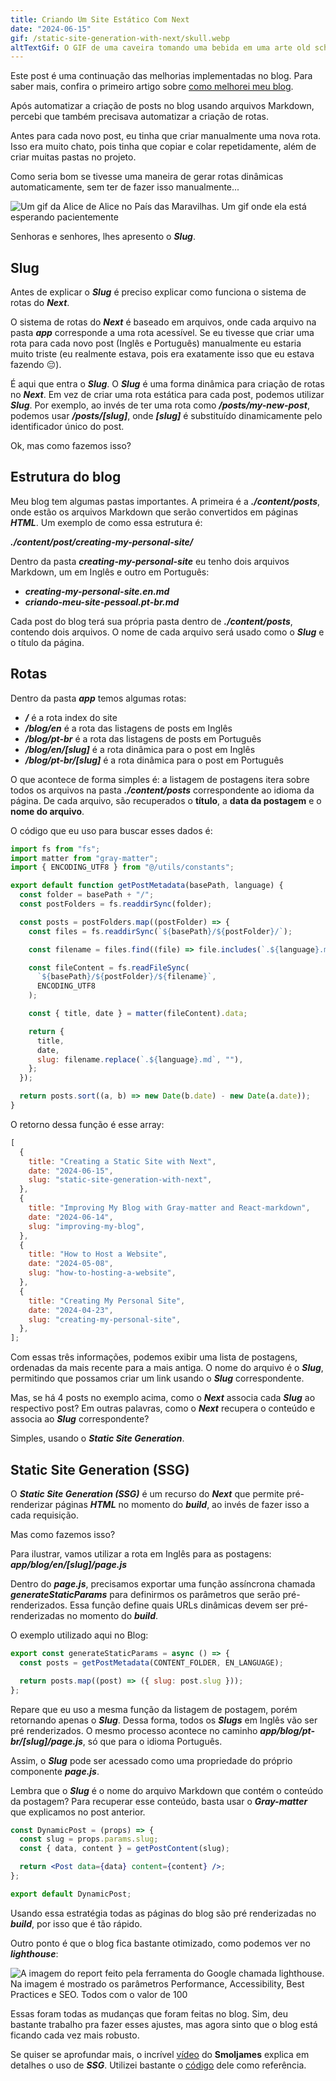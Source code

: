 ```yaml
---
title: Criando Um Site Estático Com Next
date: "2024-06-15"
gif: /static-site-generation-with-next/skull.webp
altTextGif: O GIF de uma caveira tomando uma bebida em uma arte old school.
---
```


Este post é uma continuação das melhorias implementadas no blog. Para saber mais, confira o primeiro artigo sobre [como melhorei meu blog](/blog/pt-br/melhorando-meu-blog).

Após automatizar a criação de posts no blog usando arquivos Markdown, percebi que também precisava automatizar a criação de rotas.

Antes para cada novo post, eu tinha que criar manualmente uma nova rota. Isso era muito chato, pois tinha que copiar e colar repetidamente, além de criar muitas pastas no projeto.

Como seria bom se tivesse uma maneira de gerar rotas dinâmicas automaticamente, sem ter de fazer isso manualmente...

![Um gif da Alice de Alice no País das Maravilhas. Um gif onde ela está esperando pacientemente](/static-site-generation-with-next/alice.gif)

Senhoras e senhores, lhes apresento o **_Slug_**.

## Slug

Antes de explicar o **_Slug_** é preciso explicar como funciona o sistema de rotas do **_Next_**.

O sistema de rotas do **_Next_** é baseado em arquivos, onde cada arquivo na pasta **_app_** corresponde a uma rota acessível. Se eu tivesse que criar uma rota para cada novo post (Inglês e Português) manualmente eu estaria muito triste (eu realmente estava, pois era exatamente isso que eu estava fazendo 😔).

É aqui que entra o **_Slug_**. O **_Slug_** é uma forma dinâmica para criação de rotas no **_Next_**. Em vez de criar uma rota estática para cada post, podemos utilizar **_Slug_**. Por exemplo, ao invés de ter uma rota como **_/posts/my-new-post_**, podemos usar **_/posts/[slug]_**, onde **_[slug]_** é substituído dinamicamente pelo identificador único do post.

Ok, mas como fazemos isso?

## Estrutura do blog

Meu blog tem algumas pastas importantes. A primeira é a **_./content/posts_**, onde estão os arquivos Markdown que serão convertidos em páginas **_HTML_**. Um exemplo de como essa estrutura é:

**_./content/post/creating-my-personal-site/_**

Dentro da pasta **_creating-my-personal-site_** eu tenho dois arquivos Markdown, um em Inglês e outro em Português:

- **_creating-my-personal-site.en.md_**
- **_criando-meu-site-pessoal.pt-br.md_**

Cada post do blog terá sua própria pasta dentro de **_./content/posts_**, contendo dois arquivos. O nome de cada arquivo será usado como o **_Slug_** e o título da página.

## Rotas

Dentro da pasta **_app_** temos algumas rotas:

- **_/_** é a rota index do site
- **_/blog/en_** é a rota das listagens de posts em Inglês
- **_/blog/pt-br_** é a rota das listagens de posts em Português
- **_/blog/en/[slug]_** é a rota dinâmica para o post em Inglês
- **_/blog/pt-br/[slug]_** é a rota dinâmica para o post em Português

O que acontece de forma simples é: a listagem de postagens itera sobre todos os arquivos na pasta **_./content/posts_** correspondente ao idioma da página. De cada arquivo, são recuperados o **título**, a **data da postagem** e o **nome do arquivo**.

O código que eu uso para buscar esses dados é:

```js
import fs from "fs";
import matter from "gray-matter";
import { ENCODING_UTF8 } from "@/utils/constants";

export default function getPostMetadata(basePath, language) {
  const folder = basePath + "/";
  const postFolders = fs.readdirSync(folder);

  const posts = postFolders.map((postFolder) => {
    const files = fs.readdirSync(`${basePath}/${postFolder}/`);

    const filename = files.find((file) => file.includes(`.${language}.md`));

    const fileContent = fs.readFileSync(
      `${basePath}/${postFolder}/${filename}`,
      ENCODING_UTF8
    );

    const { title, date } = matter(fileContent).data;

    return {
      title,
      date,
      slug: filename.replace(`.${language}.md`, ""),
    };
  });

  return posts.sort((a, b) => new Date(b.date) - new Date(a.date));
}
```

O retorno dessa função é esse array:

```js
[
  {
    title: "Creating a Static Site with Next",
    date: "2024-06-15",
    slug: "static-site-generation-with-next",
  },
  {
    title: "Improving My Blog with Gray-matter and React-markdown",
    date: "2024-06-14",
    slug: "improving-my-blog",
  },
  {
    title: "How to Host a Website",
    date: "2024-05-08",
    slug: "how-to-hosting-a-website",
  },
  {
    title: "Creating My Personal Site",
    date: "2024-04-23",
    slug: "creating-my-personal-site",
  },
];
```

Com essas três informações, podemos exibir uma lista de postagens, ordenadas da mais recente para a mais antiga. O nome do arquivo é o **_Slug_**, permitindo que possamos criar um link usando o **_Slug_** correspondente.

Mas, se há 4 posts no exemplo acima, como o **_Next_** associa cada **_Slug_** ao respectivo post? Em outras palavras, como o **_Next_** recupera o conteúdo e associa ao **_Slug_** correspondente?

Simples, usando o **_Static Site Generation_**.

## Static Site Generation (SSG)

O **_Static Site Generation (SSG)_** é um recurso do **_Next_** que permite pré-renderizar páginas **_HTML_** no momento do **_build_**, ao invés de fazer isso a cada requisição.

Mas como fazemos isso?

Para ilustrar, vamos utilizar a rota em Inglês para as postagens: **_app/blog/en/[slug]/page.js_**

Dentro do **_page.js_**, precisamos exportar uma função assíncrona chamada **_generateStaticParams_** para definirmos os parâmetros que serão pré-renderizados. Essa função define quais URLs dinâmicas devem ser pré-renderizadas no momento do **_build_**.

O exemplo utilizado aqui no Blog:

```js
export const generateStaticParams = async () => {
  const posts = getPostMetadata(CONTENT_FOLDER, EN_LANGUAGE);

  return posts.map((post) => ({ slug: post.slug }));
};
```

Repare que eu uso a mesma função da listagem de postagem, porém retornando apenas o **_Slug_**. Dessa forma, todos os **_Slugs_** em Inglês vão ser pré renderizados. O mesmo processo acontece no caminho **_app/blog/pt-br/[slug]/page.js_**, só que para o idioma Português.

Assim, o **_Slug_** pode ser acessado como uma propriedade do próprio componente **_page.js_**.

Lembra que o **_Slug_** é o nome do arquivo Markdown que contém o conteúdo da postagem? Para recuperar esse conteúdo, basta usar o **_Gray-matter_** que explicamos no post anterior.

```jsx
const DynamicPost = (props) => {
  const slug = props.params.slug;
  const { data, content } = getPostContent(slug);

  return <Post data={data} content={content} />;
};

export default DynamicPost;
```

Usando essa estratégia todas as páginas do blog são pré renderizadas no **_build_**, por isso que é tão rápido.

Outro ponto é que o blog fica bastante otimizado, como podemos ver no **_lighthouse_**:

![A imagem do report feito pela ferramenta do Google chamada lighthouse. Na imagem é mostrado os parâmetros Performance, Accessibility, Best Practices e SEO. Todos com o valor de 100](/static-site-generation-with-next/lighthouse.png)

Essas foram todas as mudanças que foram feitas no blog. Sim, deu bastante trabalho pra fazer esses ajustes, mas agora sinto que o blog está ficando cada vez mais robusto.

Se quiser se aprofundar mais, o incrível [vídeo](https://www.youtube.com/watch?v=QIIc5EYSZpw) do **Smoljames** explica em detalhes o uso de **_SSG_**. Utilizei bastante o [código](https://github.com/jamezmca/static-recipe-blog/tree/main) dele como referência.
